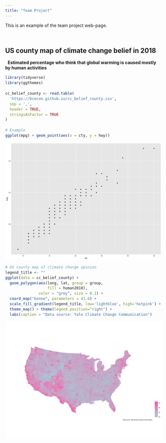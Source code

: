 ```yaml
---
title: "Team Project"
---
```


This is an example of the team project web-page.

&nbsp;

## US county map of climate change belief in 2018

&nbsp;
__Estimated percentage who think that global warming is caused mostly by human activities__


```r
library(tidyverse)
library(ggthemes)

cc_belief_county <- read.table(
  'https://bcecon.github.io/cc_belief_county.csv',
  sep = ',',
  header = TRUE,
  stringsAsFactor = TRUE
)

# Example
ggplot(mpg) + geom_point(aes(x = cty, y = hwy))
```

<img src="project_files/figure-html/unnamed-chunk-1-1.png" width="1600px" style="display: block; margin: auto;" />

```r
# US county map of climate change opinion
legend_title <- ""
ggplot(data = cc_belief_county) +
  geom_polygon(aes(long, lat, group = group, 
                   fill = human2018),
               color = "grey", size = 0.1) +
  coord_map("bonne", parameters = 41.6) + 
  scale_fill_gradient(legend_title, low='lightblue', high='hotpink') +
  theme_map() + theme(legend.position="right") +
  labs(caption = "Data source: Yale Climate Change Communication")
```

<img src="project_files/figure-html/unnamed-chunk-1-2.png" width="1600px" style="display: block; margin: auto;" />


